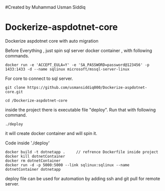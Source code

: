 #Created by Muhammad Usman Siddiq
# Dockerize-aspdotnet-core
Dockerize aspdotnet core with auto migration 


Before Everything , just spin sql server docker container , with following commands.
```
docker run -e 'ACCEPT_EULA=Y' -e 'SA_PASSWORD=password@123456' -p 1433:1433 -d --name sqlinux microsoft/mssql-server-linux
```

For core to connect to sql server.

```
git clone https://github.com/usmansiddiq000/Dockerize-aspdotnet-core.git
```

```
cd /Dockerize-aspdotnet-core

```
inside the project there is executable file "deploy". Run that with following command.
```
./deploy
```


it will create docker container and will spin it.

Code inside './deploy'

```
docker build -t dotnetapp .     // refrence Dockerfile inside project
docker kill dotnetContainer
docker rm dotnetContainer
docker run -d -p 5000:5000 --link sqlinux:sqlinux --name dotnetContainer dotnetapp

```
deploy file can be used for automation by adding ssh and git pull for remote server. 
